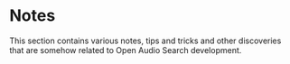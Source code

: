 # Notes

This section contains various notes, tips and tricks and other discoveries that are somehow related to Open Audio Search development.
